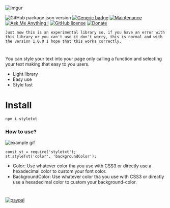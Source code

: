 ![Imgur](https://i.imgur.com/3l3E8pY.jpg)

![GitHub package.json version](https://img.shields.io/github/package-json/v/ASASCED/StyleTXT)
[![Generic badge](https://img.shields.io/badge/Status-Beta-Orange.svg)](https://shields.io/)
[![Maintenance](https://img.shields.io/badge/Maintained%3F-yes-green.svg)](https://GitHub.com/Naereen/StrapDown.js/graphs/commit-activity)
[![Ask Me Anything !](https://img.shields.io/badge/Ask%20me-anything-1abc9c.svg)](https://GitHub.com/Naereen/ama)
[![GitHub license](https://img.shields.io/github/license/Naereen/StrapDown.js.svg)](https://github.com/Naereen/StrapDown.js/blob/master/LICENSE)
[![Donate](https://img.shields.io/badge/Donate-PayPal-green.svg)](https://www.paypal.com/cgi-bin/webscr?cmd=_s-xclick&hosted_button_id=59LH5AHNQ8XZW)

`Just now this is an experimental library so, if you have an error with this library or you can't use it don't worry, this is normal and with the version 1.0.0 I hope that this works correctly.`
#

You can style your text into your page only calling a function and selecting your text making that easy to you users.

- Light library
- Easy use
- Style fast

# Install

```
npm i styletxt
```

### How to use?

![example gif](https://i.imgur.com/ERrUFOZ.gif)

```
const st = require('styletxt');
st.styleTxt('color', 'backgroundColor');
```


* Color: Use whatever color tha you use with CSS3 or directly use a hexadecimal color to custom your font color.
* BackgroundColor: Use whatever color tha you use with CSS3 or directly use a hexadecimal color to custom your background-color.
#
<!-- [![ForTheBadge winter-is-coming](http://ForTheBadge.com/images/badges/winter-is-coming.svg)](http://ForTheBadge.com) -->
[![paypal](https://www.paypalobjects.com/en_US/i/btn/btn_donateCC_LG.gif)](https://www.paypal.com/cgi-bin/webscr?cmd=_s-xclick&hosted_button_id=2W4YPG3TX7KZL&source=url)